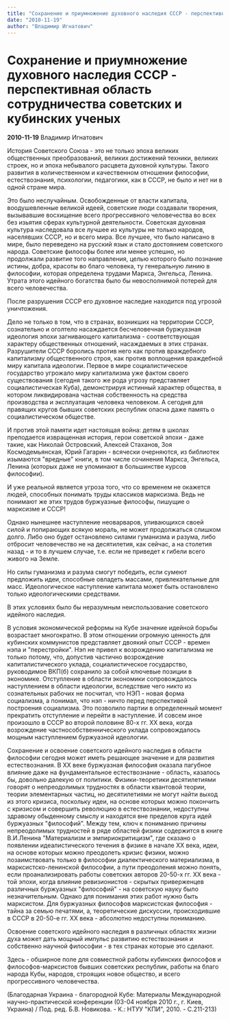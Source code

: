```yaml
---
title: "Сохранение и приумножение духовного наследия СССР - перспективная область сотрудничества советских и кубинских ученых"
date: "2010-11-19"
author: "Владимир Игнатович"
---
```


# Сохранение и приумножение духовного наследия СССР - перспективная область сотрудничества советских и кубинских ученых

**2010-11-19** Владимир Игнатович

История Советского Союза - это не только эпоха великих общественных преобразований, великих достижений техники, великих строек, но и эпоха небывалого расцвета духовной культуры. Такого развития в количественном и качественном отношении философии, естествознания, психологии, педагогики, как в СССР, не было и нет ни в одной стране мира.

Это было неслучайным. Освобожденные от власти капитала, воодушевленные великой идеей, советские люди создавали творения, вызывавшие восхищение всего прогрессивного человечества во всех без изьятия сферах культурной деятельности. Советская духовная культура наследовала все лучшее из культуры не только народов, населявших СССР, но и всего мира. Все лучшее, что было написано в мире, было переведено на русский язык и стало достоянием советского народа. Советские философы более или менее успешно, но продолжали развитие того направления, целью которого было познание истины, добра, красоты во благо человека, ту генеральную линию в философии, которая определена трудами Маркса, Энгельса, Ленина. Утрата этого идейного богатства было бы невосполнимой потерей для всего человечества.

После разрушения СССР его духовное наследие находится под угрозой уничтожения.

Дело не только в том, что в странах, возникших на территории СССР, сознательно и оголтело насаждается бесчеловечная буржуазная идеология эпохи загнивающего капитализма - соответствующая характеру общественных отношений, насаждаемых в этих странах. Разрушители СССР боролись против него как против враждебного капитализму общественного строя, как против воплощения враждебной миру капитала идеологии. Первое в мире социалистическое государство угрожало миру капитализма уже фактом своего существования (сегодня такого же рода угрозу представляет социалистическая Куба), демонстрируя истинный характер общества, в котором ликвидирована частная собственность на средства производства и эксплуатация человека человеком. А сегодня для правящих кругов бывших советских республик опасна даже память о социалистическом обществе.

И против этой памяти идет настоящая война: детям в школах преподается извращенная история, герои советской эпохи - даже такие, как Николай Островский, Алексей Стаханов, Зоя Космодемьянская, Юрий Гагарин - всячески очерняются, из библиотек изымаются "вредные" книги, в том числе сочинения Маркса, Энгельса, Ленина (которых даже не упоминают в большинстве курсов философии).

И уже реальной является угроза того, что со временем не окажется людей, способных понимать труды классиков марксизма. Ведь не понимают же этих трудов буржуазные философы, пишущие о марксизме и СССР!

Однако нынешнее наступление неоварваров, упивающихся своей силой и попирающих всякую мораль, не может продолжаться слишком долго. Либо оно будет остановлено силами гуманизма и разума, либо отбросит человечество не на десятилетия, как сейчас, а на столетия назад - и то в лучшем случае, т.е. если не приведет к гибели всего живого на Земле.

Но силы гуманизма и разума смогут победить, если сумеют предложить идеи, способные овладеть массами, привлекательные для масс. Идеологическое наступление капитала может быть остановлено только идеологическими средствами.

В этих условиях было бы неразумным неиспользование советского идейного наследия.

В условия экономической реформы на Кубе значение идейной борьбы возрастает многократно. В этом отношении огромную ценность для кубинских коммунистов представляет двоякий опыт СССР - времен нэпа и "перестройки". Нэп не привел к возрождению капитализма не только потому, что, допустив частично возрождение капиталистического уклада, социалистическое государство, руководимое ВКП(б) сохранило за собой ключевые позиции в экономике. Отступление в области экономики сопровождалось наступлением в области идеологии, вследствие чего никто из сознательных рабочих не посчитал, что НЭП - новая форма социализма, а понимал, что нэп - ничто перед перспективой построения социализма. Это позволило партии в определенный момент прекратить отступление и перейти в наступление. И совсем иное произошло в СССР во второй половине 80-х гг. ХХ века, когда возрождение частнособственнического уклада сопровождалось мощным наступлением буржуазной идеологии.

Сохранение и освоение советского идейного наследия в области философии сегодня может иметь решающее значение и для развития естествознания. В ХХ веке буржуазная философия оказала пагубное влияние даже на фундаментальное естествознание - область, казалось бы, довольно далекую от политики. Физики-теоретики десятилетиями говорят о непреодолимых трудностях в области квантовой теории, теории элементарных частиц, но десятилетиями не могут найти выход из этого кризиса, поскольку идеи, на основе которых можно покончить с кризисом и совершить революцию в естествознании, недоступны здравому обыденному смыслу и находятся вне пределов круга идей буржуазных "философий". Между тем, ключ к пониманию причины непреодолимых трудностей в ряде областей физики содержится в книге В.И.Ленина "Материализм и эмпириокритицизм", где сказано о появлении идеалистического течения в физике в начале ХХ века, идеи, на основе которых можно преодолеть кризис физики, можно позаимствовать только в философии диалектического материализма, в марксистско-ленинской философии, а пути преодоления можно понять, если проанализировать работы советских авторов 20-50-х гг. ХХ века - той эпохи, когда влияние ревизионистов - скрытых приверженцев различных буржуазных "философий" - на советскую науку было незначительным. Однако для понимания этих работ нужно быть марксистом. Для буржуазных философов марксистская философия - тайна за семью печатями, а, теоретические дискуссии, происходившие в СССР в 20-50-е гг. ХХ века - абсолютно недоступны пониманию.

Освоение советского идейного наследия в различных областях жизни духа может дать мощный импульс развитию естествознания и собственно научной философии - в тех странах которые это сделают.

Здесь - обширное поле для совместной работы кубинских философов и философов-марксистов бывших советских республик, работы на благо народа Кубы, народов, строящих новое общество, и всего прогрессивного человечества.

(Благодарная Украина - благородной Кубе: Материалы Международной научно-практической конференции (03-04 ноября 2010 г., г. Киев, Украина) / Под. ред. Б.В. Новикова. - К.: НТУУ "КПИ", 2010. - С.211-213)